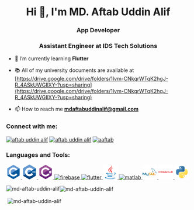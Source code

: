 <h1 align="center">Hi 👋, I'm MD. Aftab Uddin Alif</h1>
<h3 align="center">App Developer</h3>
<h3 align="center">Assistant Engineer at IDS Tech Solutions</h3>

- 🌱 I’m currently learning **Flutter**

- 📚 All of my university documents are available at [https://drive.google.com/drive/folders/1Ivm-CNkqrWTqK2hgJ-R_4ASkUWGIlXY-?usp=sharing](https://drive.google.com/drive/folders/1Ivm-CNkqrWTqK2hgJ-R_4ASkUWGIlXY-?usp=sharing)

- 📫 How to reach me **mdaftabuddinalif@gmail.com**

<h3 align="left">Connect with me:</h3>
<p align="left">
<a href="https://linkedin.com/in/aftab uddin alif" target="blank"><img align="center" src="https://raw.githubusercontent.com/rahuldkjain/github-profile-readme-generator/master/src/images/icons/Social/linked-in-alt.svg" alt="aftab uddin alif" height="30" width="40" /></a>
<a href="https://fb.com/aftab uddin alif" target="blank"><img align="center" src="https://raw.githubusercontent.com/rahuldkjain/github-profile-readme-generator/master/src/images/icons/Social/facebook.svg" alt="aftab uddin alif" height="30" width="40" /></a>
<a href="https://codeforces.com/profile/aaftab" target="blank"><img align="center" src="https://raw.githubusercontent.com/rahuldkjain/github-profile-readme-generator/master/src/images/icons/Social/codeforces.svg" alt="aaftab" height="30" width="40" /></a>
</p>

<h3 align="left">Languages and Tools:</h3>
<p align="left"> <a href="https://www.cprogramming.com/" target="_blank" rel="noreferrer"> <img src="https://raw.githubusercontent.com/devicons/devicon/master/icons/c/c-original.svg" alt="c" width="40" height="40"/> </a> <a href="https://www.w3schools.com/cpp/" target="_blank" rel="noreferrer"> <img src="https://raw.githubusercontent.com/devicons/devicon/master/icons/cplusplus/cplusplus-original.svg" alt="cplusplus" width="40" height="40"/> </a> <a href="https://www.w3schools.com/cs/" target="_blank" rel="noreferrer"> <img src="https://raw.githubusercontent.com/devicons/devicon/master/icons/csharp/csharp-original.svg" alt="csharp" width="40" height="40"/> </a> <a href="https://firebase.google.com/" target="_blank" rel="noreferrer"> <img src="https://www.vectorlogo.zone/logos/firebase/firebase-icon.svg" alt="firebase" width="40" height="40"/> </a> <a href="https://flutter.dev" target="_blank" rel="noreferrer"> <img src="https://www.vectorlogo.zone/logos/flutterio/flutterio-icon.svg" alt="flutter" width="40" height="40"/> </a> <a href="https://www.java.com" target="_blank" rel="noreferrer"> <img src="https://raw.githubusercontent.com/devicons/devicon/master/icons/java/java-original.svg" alt="java" width="40" height="40"/> </a> <a href="https://www.mathworks.com/" target="_blank" rel="noreferrer"> <img src="https://upload.wikimedia.org/wikipedia/commons/2/21/Matlab_Logo.png" alt="matlab" width="40" height="40"/> </a> <a href="https://www.mysql.com/" target="_blank" rel="noreferrer"> <img src="https://raw.githubusercontent.com/devicons/devicon/master/icons/mysql/mysql-original-wordmark.svg" alt="mysql" width="40" height="40"/> </a> <a href="https://www.oracle.com/" target="_blank" rel="noreferrer"> <img src="https://raw.githubusercontent.com/devicons/devicon/master/icons/oracle/oracle-original.svg" alt="oracle" width="40" height="40"/> </a> <a href="https://www.python.org" target="_blank" rel="noreferrer"> <img src="https://raw.githubusercontent.com/devicons/devicon/master/icons/python/python-original.svg" alt="python" width="40" height="40"/> </a> </p>

<p><img align="left" src="https://github-readme-stats.vercel.app/api/top-langs?username=md-aftab-uddin-alif&show_icons=true&locale=en&layout=compact" alt="md-aftab-uddin-alif" /></p>

<p><img align="center" src="https://github-readme-streak-stats.herokuapp.com/?user=md-aftab-uddin-alif&" alt="md-aftab-uddin-alif" /></p>

<p>&nbsp;<img align="center" src="https://github-readme-stats.vercel.app/api?username=md-aftab-uddin-alif&show_icons=true&locale=en" alt="md-aftab-uddin-alif" /></p>



